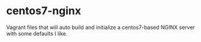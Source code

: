 # centos7-nginx
Vagrant files that will auto build and initialize a centos7-based NGINX server with some defaults I like.